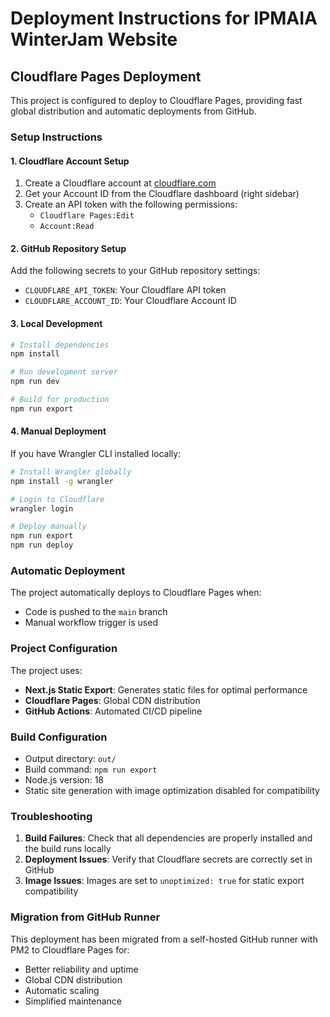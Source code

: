 # Deployment Instructions for IPMAIA WinterJam Website

## Cloudflare Pages Deployment

This project is configured to deploy to Cloudflare Pages, providing fast global distribution and automatic deployments from GitHub.

### Setup Instructions

#### 1. Cloudflare Account Setup
1. Create a Cloudflare account at [cloudflare.com](https://cloudflare.com)
2. Get your Account ID from the Cloudflare dashboard (right sidebar)
3. Create an API token with the following permissions:
   - `Cloudflare Pages:Edit`
   - `Account:Read`

#### 2. GitHub Repository Setup
Add the following secrets to your GitHub repository settings:
- `CLOUDFLARE_API_TOKEN`: Your Cloudflare API token
- `CLOUDFLARE_ACCOUNT_ID`: Your Cloudflare Account ID

#### 3. Local Development
```bash
# Install dependencies
npm install

# Run development server
npm run dev

# Build for production
npm run export
```

#### 4. Manual Deployment
If you have Wrangler CLI installed locally:
```bash
# Install Wrangler globally
npm install -g wrangler

# Login to Cloudflare
wrangler login

# Deploy manually
npm run export
npm run deploy
```

### Automatic Deployment

The project automatically deploys to Cloudflare Pages when:
- Code is pushed to the `main` branch
- Manual workflow trigger is used

### Project Configuration

The project uses:
- **Next.js Static Export**: Generates static files for optimal performance
- **Cloudflare Pages**: Global CDN distribution
- **GitHub Actions**: Automated CI/CD pipeline

### Build Configuration

- Output directory: `out/`
- Build command: `npm run export`
- Node.js version: 18
- Static site generation with image optimization disabled for compatibility

### Troubleshooting

1. **Build Failures**: Check that all dependencies are properly installed and the build runs locally
2. **Deployment Issues**: Verify that Cloudflare secrets are correctly set in GitHub
3. **Image Issues**: Images are set to `unoptimized: true` for static export compatibility

### Migration from GitHub Runner

This deployment has been migrated from a self-hosted GitHub runner with PM2 to Cloudflare Pages for:
- Better reliability and uptime
- Global CDN distribution
- Automatic scaling
- Simplified maintenance
